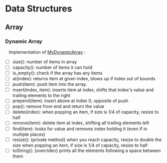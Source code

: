 # Data Structures
## Array
### Dynamic Array
&nbsp;&nbsp; Implementation of [MyDynamicArray](Data_Structures/Array/MyDynamicArray.java) :
- [ ] size(): number of items in array
- [ ] capacity(): number of items it can hold
- [ ] is_empty(): check if the array has any items
- [ ] at(index): returns item at given index, blows up if index out of bounds
- [ ] push(item): push item into the array.
- [ ] insert(index, item): inserts item at index, shifts that index's value and trailing elements to the right
- [ ] prepend(item): insert above at index 0, opposite of push
- [ ] pop(): remove from end and return the value
- [ ] delete(index): when popping an item, if size is 1/4 of capacity, resize to half
- [ ] remove(item): delete item at index, shifting all trailing elements left
- [ ] find(item): looks for value and removes index holding it (even if in multiple places)
- [ ] resize(): {private method} when you reach capacity, resize to double the size when popping an item, if size is 1/4 of capacity, resize to half
- [ ] toString(): {overriden} prints all the elements following a space between them